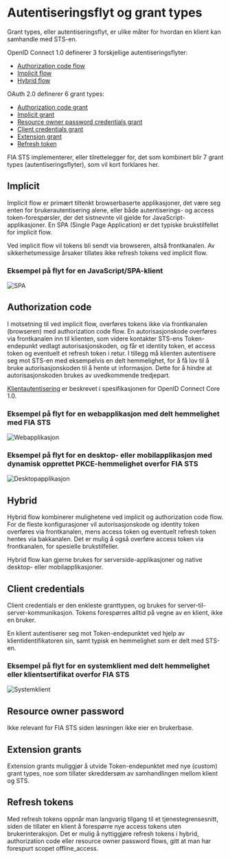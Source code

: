# Autentiseringsflyt og grant types

Grant types, eller autentiseringsflyt, er ulike måter for hvordan en klient kan samhandle med STS-en.

OpenID Connect 1.0 definerer 3 forskjellige autentiseringsflyter:

-	[Authorization code flow](http://openid.net/specs/openid-connect-core-1_0.html#CodeFlowAuth)
-	[Implicit flow](http://openid.net/specs/openid-connect-core-1_0.html#ImplicitFlowAuth)
-	[Hybrid flow](http://openid.net/specs/openid-connect-core-1_0.html#HybridFlowAuth)

OAuth 2.0 definerer 6 grant types:

-	[Authorization code grant](https://tools.ietf.org/html/rfc6749#section-4.1)
-	[Implicit grant](https://tools.ietf.org/html/rfc6749#section-4.2)
-	[Resource owner password credentials grant](https://tools.ietf.org/html/rfc6749#section-4.3)
-	[Client credentials grant](https://tools.ietf.org/html/rfc6749#section-4.4)
-	[Extension grant](https://tools.ietf.org/html/rfc6749#section-4.5)
-	[Refresh token](https://tools.ietf.org/html/rfc6749#section-6)

FIA STS implementerer, eller tilrettelegger for, det som kombinert blir 7 grant types (autentiseringsflyter), som vil kort forklares her.

## Implicit

Implicit flow er primært tiltenkt browserbaserte applikasjoner, det være seg enten for brukerautentisering alene, eller både autentiserings- og access token-forespørsler, der det sistnevnte vil gjelde for JavaScript-applikasjoner. En SPA (Single Page Application) er det typiske brukstilfellet for implicit flow.

Ved implicit flow vil tokens bli sendt via browseren, altså frontkanalen. Av sikkerhetsmessige årsaker tillates ikke refresh tokens ved implicit flow.

### Eksempel på flyt for en JavaScript/SPA-klient

![SPA](https://cdn.rawgit.com/fia-sikkerhet/fia-sikkerhet.github.com/b4ec6185/images/SPA.svg)

## Authorization code

I motsetning til ved implicit flow, overføres tokens ikke via frontkanalen (browseren) med authorization code flow. En autorisasjonskode overføres via frontkanalen inn til klienten, som videre kontakter STS-ens Token-endepunkt vedlagt autorisasjonskoden, og får et identity token, et access token og eventuelt et refresh token i retur. I tillegg må klienten autentisere seg mot STS-en med eksempelvis en delt hemmelighet, for å få lov til å bruke autorisasjonskoden til å hente ut informasjon. Dette for å hindre at autorisasjonskoden brukes av uvedkommende tredjepart.

[Klientautentisering](http://openid.net/specs/openid-connect-core-1_0.html#ClientAuthentication) er beskrevet i spesifikasjonen for OpenID Connect Core 1.0.

### Eksempel på flyt for en webapplikasjon med delt hemmelighet med FIA STS

![Webapplikasjon](https://cdn.rawgit.com/fia-sikkerhet/fia-sikkerhet.github.com/b4ec6185/images/Webapplikasjon.svg)

### Eksempel på flyt for en desktop- eller mobilapplikasjon med dynamisk opprettet PKCE-hemmelighet overfor FIA STS

![Desktopapplikasjon](https://cdn.rawgit.com/fia-sikkerhet/fia-sikkerhet.github.com/b4ec6185/images/Desktopapplikasjon.svg)

## Hybrid

Hybrid flow kombinerer mulighetene ved implicit og authorization code flow. For de fleste konfigurasjoner vil autorisasjonskode og identity token overføres via frontkanalen, mens access token og eventuelt refresh token hentes via bakkanalen. Det er mulig å også overføre access token via frontkanalen, for spesielle brukstilfeller.

Hybrid flow kan gjerne brukes for serverside-applikasjoner og native desktop- eller mobilapplikasjoner.

## Client credentials

Client credentials er den enkleste granttypen, og brukes for server-til-server-kommunikasjon. Tokens forespørres alltid på vegne av en klient, ikke en bruker.

En klient autentiserer seg mot Token-endepunktet ved hjelp av klientidentifikatoren sin, samt typisk en hemmelighet som er delt med STS-en.

### Eksempel på flyt for en systemklient med delt hemmelighet eller klientsertifikat overfor FIA STS

![Systemklient](https://cdn.rawgit.com/fia-sikkerhet/fia-sikkerhet.github.com/b4ec6185/images/Systemklient.svg)

## Resource owner password

Ikke relevant for FIA STS siden løsningen ikke eier en brukerbase.

## Extension grants

Extension grants muliggjør å utvide Token-endepunktet med nye (custom) grant types, noe som tillater skreddersøm av samhandlingen mellom klient og STS.

## Refresh tokens

Med refresh tokens oppnår man langvarig tilgang til et tjenestegrensesnitt, siden de tillater en klient å forespørre nye access tokens uten brukerinteraksjon. Det er mulig å nyttiggjøre refresh tokens i hybrid, authorization code eller resource owner password flows, gitt at man har forespurt scopet offline_access.
